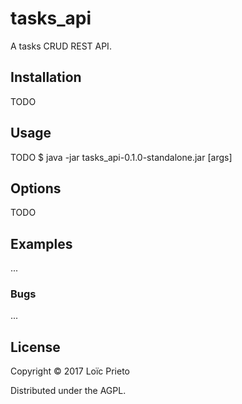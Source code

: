 # tasks_api

A tasks CRUD REST API.

## Installation

TODO

## Usage

TODO
    $ java -jar tasks_api-0.1.0-standalone.jar [args]

## Options

TODO

## Examples

...

### Bugs

...

## License

Copyright © 2017 Loïc Prieto

Distributed under the AGPL.
